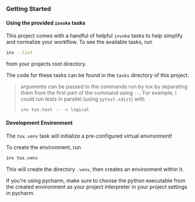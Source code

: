 ### Getting Started

#### Using the provided `invoke` tasks
This project comes with a handful of helpful `invoke` tasks to help simplify and 
normalize your workflow. To see the available tasks, run 
```bash
inv --list
```
from your projects root directory.

The code for these tasks can be found in the `tasks` directory of this project.

>arguments can be passed to the commands run by tox by separating them from the first 
> part of the command using `--`. For example, I could run tests in parallel (using 
> `pytest-xdist`) with
> ```bash
> inv tox.test -- -n logical
> ```


#### Development Environment
The `tox.venv` task will initialize a pre-configured virtual environment!

To create the environment, run
```bash
inv tox.venv
```

This will create the directory `.venv`, then creates an environment within it. 

If you're using pycharm, make sure to choose the python executable from the created 
environment as your project interpreter in your project settings in pycharm.